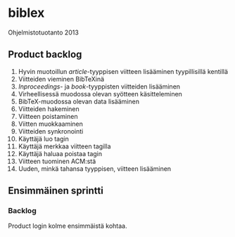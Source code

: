 # biblex

Ohjelmistotuotanto 2013

## Product backlog

01. Hyvin muotoillun *article*-tyyppisen viitteen lisääminen
    tyypillisillä kentillä
02. Viitteiden vieminen BibTeXinä
03. *Inproceedings*- ja *book*-tyyppisten viitteiden lisääminen
04. Virheellisessä muodossa olevan syötteen käsitteleminen
05. BibTeX-muodossa olevan data lisääminen
06. Viitteiden hakeminen
07. Viitteen poistaminen
08. Viitten muokkaaminen
09. Viitteiden synkronointi
10. Käyttäjä luo tagin
11. Käyttäjä merkkaa viitteen tagilla
12. Käyttäjä haluaa poistaa tagin
13. Viitteen tuominen ACM:stä
14. Uuden, minkä tahansa tyyppisen, viitteen lisääminen


## Ensimmäinen sprintti

### Backlog

Product login kolme ensimmäistä kohtaa.


